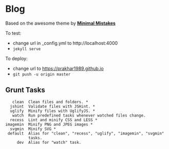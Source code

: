 # Blog

Based on the awesome theme by **[Minimal Mistakes](http://mmistakes.github.io/minimal-mistakes)** 

To test:
  - change url in _config.yml to http://localhost:4000
  - `jekyll serve`

To deploy:
  - change url to https://prakhar1989.github.io
  - `git push -u origin master`

## Grunt Tasks

       clean  Clean files and folders. *
      jshint  Validate files with JSHint. *
      uglify  Minify files with UglifyJS. *
       watch  Run predefined tasks whenever watched files change.
      recess  Lint and minify CSS and LESS *
    imagemin  Minify PNG and JPEG images *
      svgmin  Minify SVG *
     default  Alias for "clean", "recess", "uglify", "imagemin", "svgmin"
              tasks.
         dev  Alias for "watch" task.

